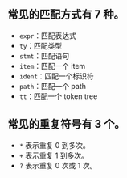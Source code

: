 ## 常见的匹配方式有 7 种。
- `expr`：匹配表达式
- `ty`：匹配类型
- `stmt`：匹配语句
- `item`：匹配一个 item
- `ident`：匹配一个标识符
- `path`：匹配一个 path
- `tt`：匹配一个 token tree


## 常见的重复符号有 3 个。

- `*` 表示重复 0 到多次。
- `+` 表示重复 1 到多次。
- `?` 表示重复 0 次或 1 次。